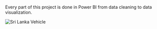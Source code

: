 Every part of this project is done in Power BI from data cleaning to data visualization.

![Sri Lanka Vehicle](https://user-images.githubusercontent.com/113800493/191606913-575686e8-0e8b-4e86-b264-93d8743db887.png)
